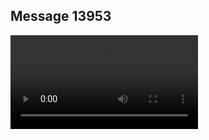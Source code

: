 ## Message 13953



![Video](https://data.iron-swords.co.il/2024/November/20/https://data.iron-swords.co.il/2024/November/20/13953/13953_media.mp4)

